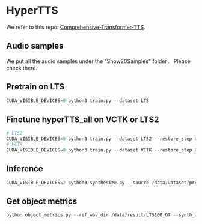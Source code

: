 # HyperTTS

We refer to this repo:  [Comprehensive-Transformer-TTS](https://github.com/keonlee9420/Comprehensive-Transformer-TTS.git).

## Audio samples
We put all the audio samples under the "Show20Samples" folder， Please check there.

## Pretrain on LTS
```python
CUDA_VISIBLE_DEVICES=0 python3 train.py --dataset LTS
```
## Finetune hyperTTS_all on VCTK or LTS2

```python
# LTS2
CUDA_VISIBLE_DEVICES=0 python3 train.py --dataset LTS2 --restore_step 600000
# VCTK
CUDA_VISIBLE_DEVICES=0 python3 train.py --dataset VCTK --restore_step 600000
```
## Inference 

```python
CUDA_VISIBLE_DEVICES=2 python3 synthesize.py --source /data/Dataset/preprocessed_data/VCTK_16k/val_unsup.txt --restore_step 900000 --mode batch --dataset VCTK
```

## Get object metrics

```python
python object_metrics.py --ref_wav_dir /data/result/LTS100_GT --synth_wav_dir /data/result/LTS100_syn/
```


